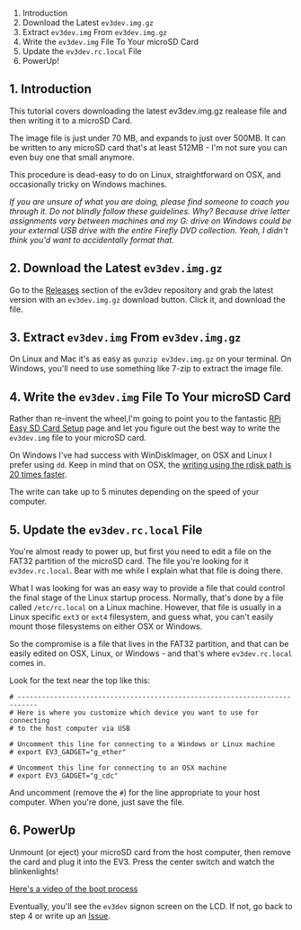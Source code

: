 1. Introduction
2. Download the Latest `ev3dev.img.gz`
3. Extract `ev3dev.img` From `ev3dev.img.gz`
4. Write the `ev3dev.img` File To Your microSD Card
5. Update the `ev3dev.rc.local` File
6. PowerUp!


## 1. Introduction


This tutorial covers downloading the latest ev3dev.img.gz realease file and then writing it to a microSD Card. 

The image file is just under 70 MB, and expands to just over 500MB. It can be written to any microSD card that's at least 512MB - I'm not sure you can even buy one that small anymore.

This procedure is dead-easy to do on Linux, straightforward on OSX, and occasionally tricky on Windows machines.

*If you are unsure of what you are doing, please find someone to coach you through it. Do not blindly follow these guidelines. Why? Because drive letter assignments vary between machines and my G: drive on Windows could be your external USB drive with the entire Firefly DVD collection. Yeah, I didn't think you'd want to accidentally format that.*

## 2. Download the Latest `ev3dev.img.gz`

Go to the [Releases](https://github.com/mindboards/ev3dev/releases) section of the ev3dev repository and grab the latest version with an `ev3dev.img.gz` download button. Click it, and download the file.

## 3. Extract `ev3dev.img` From `ev3dev.img.gz`

On Linux and Mac it's as easy as `gunzip ev3dev.img.gz` on your terminal. On Windows, you'll need to use something like 7-zip to extract the image file.

## 4. Write the `ev3dev.img` File To Your microSD Card

Rather than re-invent the wheel,I'm going to point you to the fantastic [RPi Easy SD Card Setup](http://elinux.org/RPi_Easy_SD_Card_Setup) page and let you figure out the best way to write the `ev3dev.img` file to your microSD card.

On Windows I've had success with WinDiskImager, on OSX and Linux I prefer using `dd`. Keep in mind that on OSX, the [writing using the rdisk path is 20 times faster](http://elinux.org/RPi_Easy_SD_Card_Setup#Flashing_the_SD_card_using_Mac_OSX).

The write can take up to 5 minutes depending on the speed of your computer.

## 5. Update the `ev3dev.rc.local` File

You're almost ready to power up, but first you need to edit a file on the FAT32 partition of the microSD card. The file you're looking for it `ev3dev.rc.local`. Bear with me while I explain what that file is doing there.

What I was looking for was an easy way to provide a file that could control the final stage of the Linux startup process. Normally, that's done by a file called `/etc/rc.local` on a Linux machine. However, that file is usually in a Linux specific `ext3` or `ext4` filesystem, and guess what, you can't easily mount those filesystems on either OSX or Windows.

So the compromise is a file that lives in the FAT32 partition, and that can be easily edited on OSX, Linux, or Windows - and that's where `ev3dev.rc.local` comes in.

Look for the text near the top like this:

```
# ---------------------------------------------------------------------------
# Here is where you customize which device you want to use for connecting
# to the host computer via USB

# Uncomment this line for connecting to a Windows or Linux machine
# export EV3_GADGET="g_ether"

# Uncomment this line for connecting to an OSX machine
# export EV3_GADGET="g_cdc"
```

And uncomment (remove the `#`) for the line appropriate to your host computer. When you're done, just save the file.

## 6. PowerUp

Unmount (or eject) your microSD card from the host computer, then remove the card and plug it into the EV3. Press the center switch and watch the blinkenlights!

[Here's a video of the boot process](http://www.youtube.com/watch?feature=player_detailpage&v=rrNaLfE9PWA)

Eventually, you'll see the `ev3dev` signon screen on the LCD. If not, go back to step 4 or write up an [Issue](https://github.com/mindboards/ev3dev/issues).

